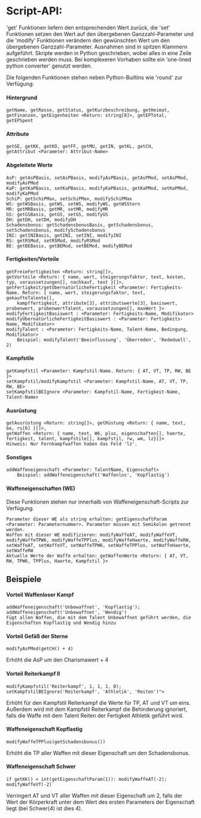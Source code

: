 # Script-API:
'get' Funktionen liefern den entsprechenden Wert zurück, die 'set' Funktionen setzen den Wert auf den übergebenen Ganzzahl-Parameter und die 'modify' Funktionen verändern den gewünschten Wert um den übergebenen Ganzzahl-Parameter. Ausnahmen sind in spitzen Klammern aufgeführt. Skripte werden in Python geschrieben, wobei alles in eine Zeile geschrieben werden muss. Bei komplexeren Vorhaben sollte ein 'one-lined python converter' genutzt werden.

Die folgenden Funktionen stehen neben Python-Builtins wie 'round' zur Verfügung:

#### Hintergrund
    getName, getRasse, getStatus, getKurzbeschreibung, getHeimat, getFinanzen, getEigenheiten <Return: string[8]>, getEPTotal, getEPSpent

#### Attribute
    getGE, getKK, getKO, getFF, getMU, getIN, getKL, getCH,
    getAttribut <Parameter: Attribut-Name>

#### Abgeleitete Werte
    AsP: getAsPBasis, setAsPBasis, modifyAsPBasis, getAsPMod, setAsPMod, modifyAsPMod
    KaP: getKaPBasis, setKaPBasis, modifyKaPBasis, getKaPMod, setKaPMod, modifyKaPMod
    SchiP: getSchiPMax, setSchiPMax, modifySchiPMax
    WS: getWSBasis, getWS, setWS, modifyWS, getWSStern
    MR: getMRBasis, getMR, setMR, modifyMR
    GS: getGSBasis, getGS, setGS, modifyGS
    DH: getDH, setDH, modifyDH
    Schadensbonus: getSchadensbonusBasis, getSchadensbonus, setSchadensbonus, modifySchadensbonus
    INI: getINIBasis, getINI, setINI, modifyINI
    RS: getRSMod, setRSMod, modifyRSMod
    BE: getBEBasis, getBEMod, setBEMod, modifyBEMod

#### Fertigkeiten/Vorteile
    getFreieFertigkeiten <Return: string[]>,
    getVorteile <Return: { name, wert, steigerungsfaktor, text, kosten, typ, voraussetzungen[], nachkauf, text }[]>,
    getFertigkeit/getÜbernatürlicheFertigkeit <Parameter: Fertigkeits-Name. Return: { name, wert, steigerungsfaktor, text, gekaufteTalente[],
        kampffertigkeit, attribute[3], attributswerte[3], basiswert, probenwert, probenwertTalent, voraussetzungen[], maxWert }>
    modifyFertigkeitBasiswert : <Parameter: Fertigkeits-Name, Modifikator>
    modifyÜbernatürlicheFertigkeitBasiswert : <Parameter: Fertigkeits-Name, Modifikator>
    modifyTalent : <Parameter: Fertigkeits-Name, Talent-Name, Bedingung, Modifikator>
        Beispiel: modifyTalent('Beeinflussung', 'Überreden', 'Rededuell', 2)
    
#### Kampfstile
    getKampfstil <Parameter: Kampfstil-Name. Return: { AT, VT, TP, RW, BE }>
    setKampfstil/modifyKampfstil <Parameter: Kampfstil-Name, AT, VT, TP, RW, BE>
    setKampfstilBEIgnore <Parameter: Kampfstil-Name, Fertigkeit-Name, Talent-Name>

#### Ausrüstung
    getAusrüstung <Return: string[]>, getRüstung <Return: { name, text, be, rs[6] }[]>,
    getWaffen <Return: { name, text, W6, plus, eigenschaften[], haerte, fertigkeit, talent, kampfstile[], kampfstil, rw, wm, lz}[]>
    Hinweis: Nur Fernkampfwaffen haben das Feld 'lz'.

#### Sonstiges
    addWaffeneigenschaft <Parameter: TalentName, Eigenschaft>
        Beispiel: addWaffeneigenschaft('Waffenlos', 'Kopflastig')
    
#### Waffeneigenschaften (WE)
Diese Funktionen stehen nur innerhalb von Waffeneigenschaft-Scripts zur Verfügung.

    Parameter dieser WE als string erhalten: getEigenschaftParam <Parameter: Parameternummer>. Parameter müssen mit Semikolon getrennt werden.  
    Waffen mit dieser WE modifizieren: modifyWaffeAT, modifyWaffeVT, modifyWaffeTPW6, modifyWaffeTPPlus, modifyWaffeHaerte, modifyWaffeRW, setWaffeAT, setWaffeVT, setWaffeTPW6, setWaffeTPPlus, setWaffeHaerte, setWaffeRW
	Aktuelle Werte der Waffe erhalten: getWaffenWerte <Return: { AT, VT, RW, TPW6, TPPlus, Haerte, Kampfstil }>
       
## Beispiele

#### Vorteil Waffenloser Kampf
    addWaffeneigenschaft('Unbewaffnet', 'Kopflastig'); addWaffeneigenschaft('Unbewaffnet', 'Wendig')
    Fügt allen Waffen, die mit dem Talent Unbewaffnet geführt werden, die Eigenschaften Kopflastig und Wendig hinzu

#### Vorteil Gefäß der Sterne
    modifyAsPMod(getCH() + 4)
Erhöht die AsP um den Charismawert + 4

#### Vorteil Reiterkampf II
    modifyKampfstil('Reiterkampf', 1, 1, 1, 0); setKampfstilBEIgnore('Reiterkampf', 'Athletik', 'Reiten')">
Erhöht für den Kampfstil Reiterkampf die Werte für TP, AT und VT um eins. Außerdem wird mit dem Kampfstil Reiterkampf die Behinderung ignoriert, falls die Waffe mit dem Talent Reiten der Fertigkeit Athletik geführt wird.

#### Waffeneigenschaft Kopflastig
    modifyWaffeTPPlus(getSchadensbonus())
Erhöht die TP aller Waffen mit dieser Eigenschaft um den Schadensbonus.

#### Waffeneigenschaft Schwer
    if getKK() < int(getEigenschaftParam(1)): modifyWaffeAT(-2); modifyWaffeVT(-2)
Verringert AT und VT aller Waffen mit dieser Eigenschaft um 2, falls der Wert der Körperkraft unter dem Wert des ersten Parameters der Eigenschaft liegt (bei Schwer(4) ist dies 4).